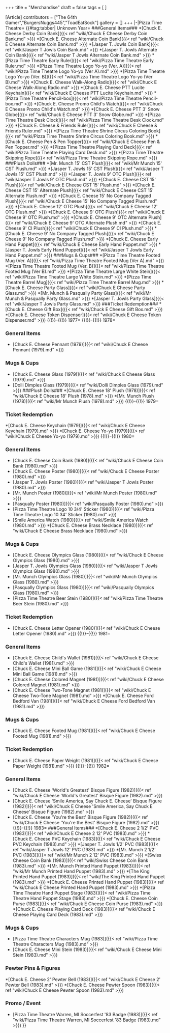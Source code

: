 +++
title = "Merchandise"
draft = false
tags = [ ]

[Article]
contributors = ["The 64th Gamer","BurgersNuggs445","ToadEatSock"]
gallery = []
+++
<tabber>
|-|Pizza Time Theatre=
{{#tag:tabber|
 Unknown Year=
###General Items###
*[Chuck E. Cheese Derby Coin Bank]({{< ref "wiki/Chuck E Cheese Derby Coin Bank.md" >}})
*[Chuck E. Cheese Alternate Coin Bank]({{< ref "wiki/Chuck E Cheese Alternate Coin Bank.md" >}})
*[Jasper T. Jowls Coin Bank]({{< ref "wiki/Jasper T Jowls Coin Bank.md" >}})
*[Jasper T. Jowls Alternate Coin Bank]({{< ref "wiki/Jasper T Jowls Alternate Coin Bank.md" >}})
*[Pizza Time Theatre Early Ruler]({{< ref "wiki/Pizza Time Theatre Early Ruler.md" >}})
*[Pizza Time Theatre Logo Yo-yo (Ver. A)]({{< ref "wiki/Pizza Time Theatre Logo Yo-yo (Ver A).md" >}})
*[Pizza Time Theatre Logo Yo-yo (Ver. B)]({{< ref "wiki/Pizza Time Theatre Logo Yo-yo (Ver B).md" >}})
*[Chuck E. Cheese Walk-Along Radio]({{< ref "wiki/Chuck E Cheese Walk-Along Radio.md" >}})
*[Chuck E. Cheese PTT Lucite Keychain]({{< ref "wiki/Chuck E Cheese PTT Lucite Keychain.md" >}})
*[Pizza Time Theatre Pencil-box]({{< ref "wiki/Pizza Time Theatre Pencil-box.md" >}})
*[Chuck E. Cheese Promo Child's Watch]({{< ref "wiki/Chuck E Cheese Promo Child's Watch.md" >}})
*[Chuck E. Cheese PTT 3' Snow Globe]({{< ref "wiki/Chuck E Cheese PTT 3' Snow Globe.md" >}})
*[Pizza Time Theatre Desk Clock]({{< ref "wiki/Pizza Time Theatre Desk Clock.md" >}})
*[Chuck E. Cheese & Friends Ruler]({{< ref "wiki/Chuck E Cheese & Friends Ruler.md" >}})
*[Pizza Time Theatre Shrine Circus Coloring Book]({{< ref "wiki/Pizza Time Theatre Shrine Circus Coloring Book.md" >}})
*[Chuck E. Cheese Pen & Pen Topper]({{< ref "wiki/Chuck E Cheese Pen & Pen Topper.md" >}})
*[Pizza Time Theatre Playing Card Deck]({{< ref "wiki/Pizza Time Theatre Playing Card Deck.md" >}})
*[Pizza Time Theatre Skipping Rope]({{< ref "wiki/Pizza Time Theatre Skipping Rope.md" >}})
###Plush Dolls###
*[Mr. Munch 15' CST Plush]({{< ref "wiki/Mr Munch 15' CST Plush.md" >}})
*[Jasper T. Jowls 15' CST Plush]({{< ref "wiki/Jasper T Jowls 15' CST Plush.md" >}})
*[Jasper T. Jowls 9' OTC Plush]({{< ref "wiki/Jasper T Jowls 9' OTC Plush.md" >}})
*[Chuck E. Cheese CST 15' Plush]({{< ref "wiki/Chuck E Cheese CST 15' Plush.md" >}})
*[Chuck E. Cheese CST 15' Alternate Plush]({{< ref "wiki/Chuck E Cheese CST 15' Alternate Plush.md" >}})
*[Chuck E. Cheese 15' No Company Tagged Plush]({{< ref "wiki/Chuck E Cheese 15' No Company Tagged Plush.md" >}})
*[Chuck E. Cheese 12' OTC Plush]({{< ref "wiki/Chuck E Cheese 12' OTC Plush.md" >}})
*[Chuck E. Cheese 9' OTC Plush]({{< ref "wiki/Chuck E Cheese 9' OTC Plush.md" >}})
*[Chuck E. Cheese 9' OTC Alternate Plush]({{< ref "wiki/Chuck E Cheese 9' OTC Alternate Plush.md" >}})
*[Chuck E. Cheese 9' CI Plush]({{< ref "wiki/Chuck E Cheese 9' CI Plush.md" >}})
*[Chuck E. Cheese 9' No Company Tagged Plush]({{< ref "wiki/Chuck E Cheese 9' No Company Tagged Plush.md" >}})
*[Chuck E. Cheese Early Hand Puppet]({{< ref "wiki/Chuck E Cheese Early Hand Puppet.md" >}})
*[Jasper T. Jowls Early Hand Puppet]({{< ref "wiki/Jasper T Jowls Early Hand Puppet.md" >}})
###Mugs & Cups###
*[Pizza Time Theatre Footed Mug (Ver. A)]({{< ref "wiki/Pizza Time Theatre Footed Mug (Ver A).md" >}})
*[Pizza Time Theatre Footed Mug (Ver. B)]({{< ref "wiki/Pizza Time Theatre Footed Mug (Ver B).md" >}})
*[Pizza Time Theatre Large White Stein]({{< ref "wiki/Pizza Time Theatre Large White Stein.md" >}})
*[Pizza Time Theatre Barrel Mug]({{< ref "wiki/Pizza Time Theatre Barrel Mug.md" >}})
*[Chuck E. Cheese Party Glass]({{< ref "wiki/Chuck E Cheese Party Glass.md" >}})
*[Mr. Munch & Pasqually Party Glass]({{< ref "wiki/Mr Munch & Pasqually Party Glass.md" >}})
*[Jasper T. Jowls Party Glass]({{< ref "wiki/Jasper T Jowls Party Glass.md" >}})
###Ticket Redemption###
*[Chuck E. Cheese Gift Box]({{< ref "wiki/Chuck E Cheese Gift Box.md" >}})
*[Chuck E. Cheese Token Dispenser]({{< ref "wiki/Chuck E Cheese Token Dispenser.md" >}})
 {{!}}-{{!}}
 1977=
{{!}}-{{!}}
 1978=
### General Items ###
* [Chuck E. Cheese Pennant (1979)]({{< ref "wiki/Chuck E Cheese Pennant (1979).md" >}})
### Mugs & Cups ###
* [Chuck E. Cheese Glass (1979)]({{< ref "wiki/Chuck E Cheese Glass (1979).md" >}})
* [Dolli Dimples Glass (1979)]({{< ref "wiki/Dolli Dimples Glass (1979).md" >}})
###Plush Dolls###
*[Chuck E. Cheese 18' Plush (1978)]({{< ref "wiki/Chuck E Cheese 18' Plush (1978).md" >}})
*[Mr. Munch Plush (1978)]({{< ref "wiki/Mr Munch Plush (1978).md" >}})
{{!}}-{{!}}
 1979=
### Ticket Redemption ###
*[Chuck E. Cheese Keychain (1979)]({{< ref "wiki/Chuck E Cheese Keychain (1979).md" >}})
*[Chuck E. Cheese Yo-yo (1979)]({{< ref "wiki/Chuck E Cheese Yo-yo (1979).md" >}})
{{!}}-{{!}}
 1980=
### General Items ###
* [Chuck E. Cheese Coin Bank (1980)]({{< ref "wiki/Chuck E Cheese Coin Bank (1980).md" >}})
* [Chuck E. Cheese Poster (1980)]({{< ref "wiki/Chuck E Cheese Poster (1980).md" >}})
* [Jasper T. Jowls Poster (1980)]({{< ref "wiki/Jasper T Jowls Poster (1980).md" >}})
* [Mr. Munch Poster (1980)]({{< ref "wiki/Mr Munch Poster (1980).md" >}})
* [Pasqually Poster (1980)]({{< ref "wiki/Pasqually Poster (1980).md" >}})
* [Pizza Time Theatre Logo 10 3/4' Sticker (1980)]({{< ref "wiki/Pizza Time Theatre Logo 10 34' Sticker (1980).md" >}})
* [Smile America Watch (1980)]({{< ref "wiki/Smile America Watch (1980).md" >}})
*[Chuck E. Cheese Brass Necklace (1980)]({{< ref "wiki/Chuck E Cheese Brass Necklace (1980).md" >}})
### Mugs & Cups ###
* [Chuck E. Cheese Olympics Glass (1980)]({{< ref "wiki/Chuck E Cheese Olympics Glass (1980).md" >}})
* [Jasper T. Jowls Olympics Glass (1980)]({{< ref "wiki/Jasper T Jowls Olympics Glass (1980).md" >}})
* [Mr. Munch Olympics Glass (1980)]({{< ref "wiki/Mr Munch Olympics Glass (1980).md" >}})
* [Pasqually Olympics Glass (1980)]({{< ref "wiki/Pasqually Olympics Glass (1980).md" >}})
* [Pizza Time Theatre Beer Stein (1980)]({{< ref "wiki/Pizza Time Theatre Beer Stein (1980).md" >}})
### Ticket Redemption ###
* [Chuck E. Cheese Letter Opener (1980)]({{< ref "wiki/Chuck E Cheese Letter Opener (1980).md" >}})
{{!}}-{{!}}
 1981=
### General Items ###
* [Chuck E. Cheese Child's Wallet (1981)]({{< ref "wiki/Chuck E Cheese Child's Wallet (1981).md" >}})
* [Chuck E. Cheese Mini Ball Game (1981)]({{< ref "wiki/Chuck E Cheese Mini Ball Game (1981).md" >}})
* [Chuck E. Cheese Colored Magnet (1981)]({{< ref "wiki/Chuck E Cheese Colored Magnet (1981).md" >}})
* [Chuck E. Cheese Two-Tone Magnet (1981)]({{< ref "wiki/Chuck E Cheese Two-Tone Magnet (1981).md" >}})
*[Chuck E. Cheese Ford Bedford Van (1981)]({{< ref "wiki/Chuck E Cheese Ford Bedford Van (1981).md" >}})
### Mugs & Cups ###
* [Chuck E. Cheese Footed Mug (1981)]({{< ref "wiki/Chuck E Cheese Footed Mug (1981).md" >}})
### Ticket Redemption ###
* [Chuck E. Cheese Paper Weight (1981)]({{< ref "wiki/Chuck E Cheese Paper Weight (1981).md" >}})
{{!}}-{{!}}
 1982=
### General Items ###
* [Chuck E. Cheese 'World's Greatest' Bisque Figure (1982)]({{< ref "wiki/Chuck E Cheese 'World's Greatest' Bisque Figure (1982).md" >}})
* [Chuck E. Cheese 'Smile America, Say Chuck E. Cheese' Bisque Figure (1982)]({{< ref "wiki/Chuck E Cheese 'Smile America, Say Chuck E Cheese' Bisque Figure (1982).md" >}})
* [Chuck E. Cheese 'You're the Best' Bisque Figure (1982)]({{< ref "wiki/Chuck E Cheese 'You're the Best' Bisque Figure (1982).md" >}})
{{!}}-{{!}}
 1983=
###General Items###
*[Chuck E. Cheese 2 1/2' PVC (1983)]({{< ref "wiki/Chuck E Cheese 2 12' PVC (1983).md" >}})
*[Chuck E. Cheese PVC Keychain (1983)]({{< ref "wiki/Chuck E Cheese PVC Keychain (1983).md" >}})
*[Jasper T. Jowls 1/2' PVC (1983)]({{< ref "wiki/Jasper T Jowls 12' PVC (1983).md" >}})
*[Mr. Munch 2 1/2' PVC (1983)]({{< ref "wiki/Mr Munch 2 12' PVC (1983).md" >}})
*[Swiss Cheese Coin Bank (1983)]({{< ref "wiki/Swiss Cheese Coin Bank (1983).md" >}})
*[Mr. Munch Printed Hand Puppet (1983)]({{< ref "wiki/Mr Munch Printed Hand Puppet (1983).md" >}})
*[The King Printed Hand Puppet (1983)]({{< ref "wiki/The King Printed Hand Puppet (1983).md" >}})
*[Chuck E. Cheese Printed Hand Puppet (1983)]({{< ref "wiki/Chuck E Cheese Printed Hand Puppet (1983).md" >}})
*[Pizza Time Theatre Hand Puppet Stage (1983)]({{< ref "wiki/Pizza Time Theatre Hand Puppet Stage (1983).md" >}})
*[Chuck E. Cheese Coin Purse (1983)]({{< ref "wiki/Chuck E Cheese Coin Purse (1983).md" >}})
*[Chuck E. Cheese Playing Card Deck (1983)]({{< ref "wiki/Chuck E Cheese Playing Card Deck (1983).md" >}})
### Mugs & Cups ###
* [Pizza Time Theatre Characters Mug (1983)]({{< ref "wiki/Pizza Time Theatre Characters Mug (1983).md" >}})
* [Chuck E. Cheese Mini Stein (1983)]({{< ref "wiki/Chuck E Cheese Mini Stein (1983).md" >}})
### Pewter Pins & Figures ###
*[Chuck E. Cheese 2' Pewter Bell (1983)]({{< ref "wiki/Chuck E Cheese 2' Pewter Bell (1983).md" >}})
*[Chuck E. Cheese Pewter Spoon (1983)]({{< ref "wiki/Chuck E Cheese Pewter Spoon (1983).md" >}})
### Promo / Event ###
* [Pizza Time Theatre Warren, MI Soccerfest '83 Badge (1983)]({{< ref "wiki/Pizza Time Theatre Warren, MI Soccerfest '83 Badge (1983).md" >}})
}}
</tabber>
